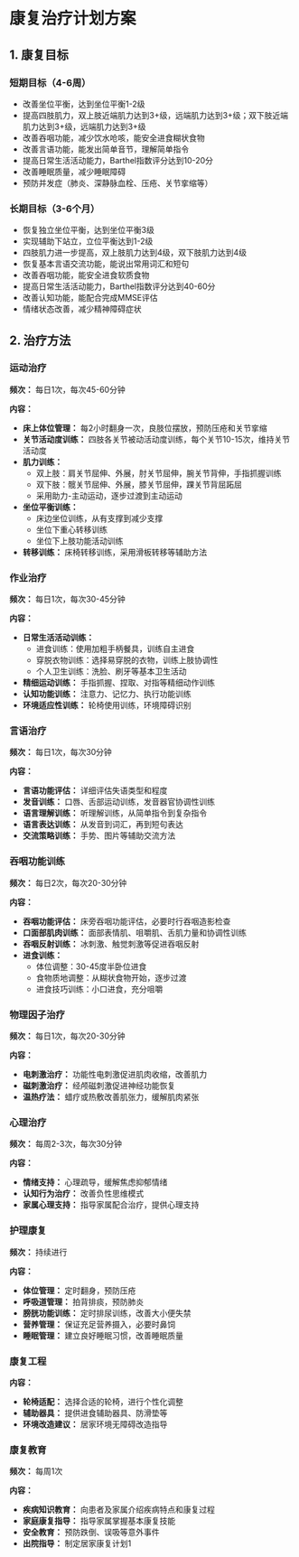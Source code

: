# 康复治疗计划方案

## 1. 康复目标

### 短期目标（4-6周）
- 改善坐位平衡，达到坐位平衡1-2级
- 提高四肢肌力，双上肢近端肌力达到3+级，远端肌力达到3+级；双下肢近端肌力达到3+级，远端肌力达到3+级
- 改善吞咽功能，减少饮水呛咳，能安全进食糊状食物
- 改善言语功能，能发出简单音节，理解简单指令
- 提高日常生活活动能力，Barthel指数评分达到10-20分
- 改善睡眠质量，减少睡眠障碍
- 预防并发症（肺炎、深静脉血栓、压疮、关节挛缩等）

### 长期目标（3-6个月）
- 恢复独立坐位平衡，达到坐位平衡3级
- 实现辅助下站立，立位平衡达到1-2级
- 四肢肌力进一步提高，双上肢肌力达到4级，双下肢肌力达到4级
- 恢复基本言语交流功能，能说出常用词汇和短句
- 改善吞咽功能，能安全进食软质食物
- 提高日常生活活动能力，Barthel指数评分达到40-60分
- 改善认知功能，能配合完成MMSE评估
- 情绪状态改善，减少精神障碍症状

## 2. 治疗方法

### 运动治疗
**频次：** 每日1次，每次45-60分钟

**内容：**
- **床上体位管理：** 每2小时翻身一次，良肢位摆放，预防压疮和关节挛缩
- **关节活动度训练：** 四肢各关节被动活动度训练，每个关节10-15次，维持关节活动度
- **肌力训练：** 
  - 双上肢：肩关节屈伸、外展，肘关节屈伸，腕关节背伸，手指抓握训练
  - 双下肢：髋关节屈伸、外展，膝关节屈伸，踝关节背屈跖屈
  - 采用助力-主动运动，逐步过渡到主动运动
- **坐位平衡训练：** 
  - 床边坐位训练，从有支撑到减少支撑
  - 坐位下重心转移训练
  - 坐位下上肢功能活动训练
- **转移训练：** 床椅转移训练，采用滑板转移等辅助方法

### 作业治疗
**频次：** 每日1次，每次30-45分钟

**内容：**
- **日常生活活动训练：**
  - 进食训练：使用加粗手柄餐具，训练自主进食
  - 穿脱衣物训练：选择易穿脱的衣物，训练上肢协调性
  - 个人卫生训练：洗脸、刷牙等基本卫生活动
- **精细运动训练：** 手指抓握、捏取、对指等精细动作训练
- **认知功能训练：** 注意力、记忆力、执行功能训练
- **环境适应性训练：** 轮椅使用训练，环境障碍识别

### 言语治疗
**频次：** 每日1次，每次30分钟

**内容：**
- **言语功能评估：** 详细评估失语类型和程度
- **发音训练：** 口唇、舌部运动训练，发音器官协调性训练
- **语言理解训练：** 听理解训练，从简单指令到复杂指令
- **语言表达训练：** 从发音到词汇，再到短句表达
- **交流策略训练：** 手势、图片等辅助交流方法

### 吞咽功能训练
**频次：** 每日2次，每次20-30分钟

**内容：**
- **吞咽功能评估：** 床旁吞咽功能评估，必要时行吞咽造影检查
- **口面部肌肉训练：** 面部表情肌、咀嚼肌、舌肌力量和协调性训练
- **吞咽反射训练：** 冰刺激、触觉刺激等促进吞咽反射
- **进食训练：** 
  - 体位调整：30-45度半卧位进食
  - 食物质地调整：从糊状食物开始，逐步过渡
  - 进食技巧训练：小口进食，充分咀嚼

### 物理因子治疗
**频次：** 每日1次，每次20-30分钟

**内容：**
- **电刺激治疗：** 功能性电刺激促进肌肉收缩，改善肌力
- **磁刺激治疗：** 经颅磁刺激促进神经功能恢复
- **温热疗法：** 蜡疗或热敷改善肌张力，缓解肌肉紧张

### 心理治疗
**频次：** 每周2-3次，每次30分钟

**内容：**
- **情绪支持：** 心理疏导，缓解焦虑抑郁情绪
- **认知行为治疗：** 改善负性思维模式
- **家属心理支持：** 指导家属配合治疗，提供心理支持

### 护理康复
**频次：** 持续进行

**内容：**
- **体位管理：** 定时翻身，预防压疮
- **呼吸道管理：** 拍背排痰，预防肺炎
- **膀胱功能训练：** 定时排尿训练，改善大小便失禁
- **营养管理：** 保证充足营养摄入，必要时鼻饲
- **睡眠管理：** 建立良好睡眠习惯，改善睡眠质量

### 康复工程
**内容：**
- **轮椅适配：** 选择合适的轮椅，进行个性化调整
- **辅助器具：** 提供进食辅助器具、防滑垫等
- **环境改造建议：** 居家环境无障碍改造指导

### 康复教育
**频次：** 每周1次

**内容：**
- **疾病知识教育：** 向患者及家属介绍疾病特点和康复过程
- **家庭康复指导：** 指导家属掌握基本康复技能
- **安全教育：** 预防跌倒、误吸等意外事件
- **出院指导：** 制定居家康复计划1